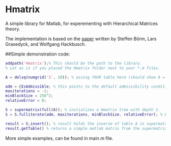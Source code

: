 Hmatrix
=======

A simple library for Matlab, for experementing with Hierarchical Matrices theory.

The implementation is based on the [paper](http://www.mis.mpg.de/de/publications/andere-reihen/ln/lecturenote-2103.html) written by Steffen Börm, Lars Grasedyck, and Wolfgang Hackbusch.

##Simple demonstration code:
```matlab
addpath('Hmatrix');% This should be the path to the library.
% Let as is if you placed the Hmatrix folder next to your *.m files.

A = delsq(numgrid('S', 10)); % assing YOUR table here (should show A = mytable; instead).

adm = @IsAdmissible; % this points to the default admissibility condition.
maxiterations = -1;
minBlockSize = 256^2;
relativeError = 0;

S = supermatrix(full(A)); % initializes a Hmatrix tree with depth 1.
S = S.fulliterate(adm, maxiterations, minBlockSize, relativeError); % Does the actual tree structuring.

result = S.invert(); % result holds the inverse of table A in supermatrix form.
result.getTable() % returns a simple matlab matrix from the supermatrix representation.

```

More simple examples, can be found in main.m file.